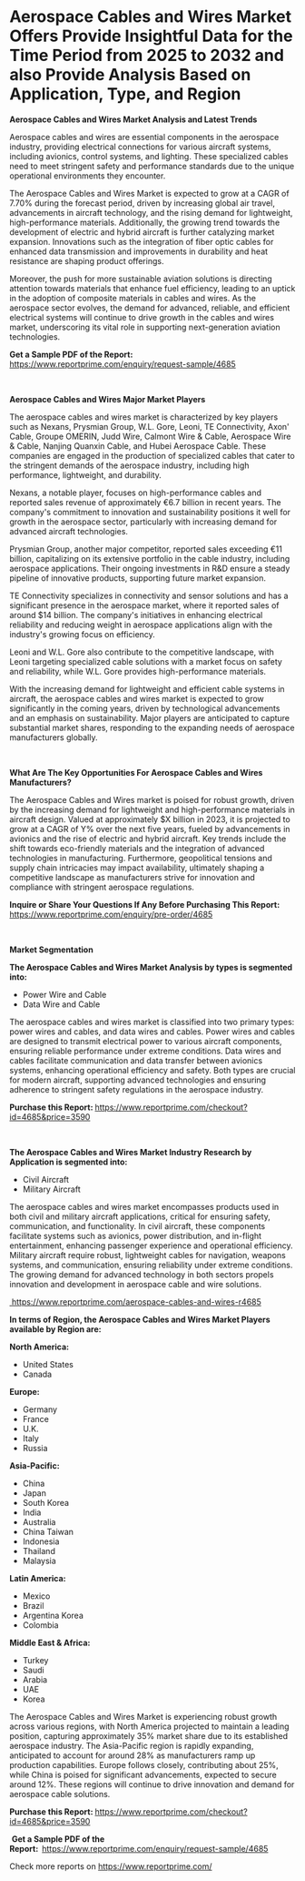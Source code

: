 <p><h1>Aerospace Cables and Wires Market Offers Provide Insightful Data for the Time Period from 2025 to 2032 and also Provide Analysis Based on Application, Type, and Region</h1></p><p><strong>Aerospace Cables and Wires Market Analysis and Latest Trends</strong></p>
<p><p>Aerospace cables and wires are essential components in the aerospace industry, providing electrical connections for various aircraft systems, including avionics, control systems, and lighting. These specialized cables need to meet stringent safety and performance standards due to the unique operational environments they encounter.</p><p>The Aerospace Cables and Wires Market is expected to grow at a CAGR of 7.70% during the forecast period, driven by increasing global air travel, advancements in aircraft technology, and the rising demand for lightweight, high-performance materials. Additionally, the growing trend towards the development of electric and hybrid aircraft is further catalyzing market expansion. Innovations such as the integration of fiber optic cables for enhanced data transmission and improvements in durability and heat resistance are shaping product offerings.</p><p>Moreover, the push for more sustainable aviation solutions is directing attention towards materials that enhance fuel efficiency, leading to an uptick in the adoption of composite materials in cables and wires. As the aerospace sector evolves, the demand for advanced, reliable, and efficient electrical systems will continue to drive growth in the cables and wires market, underscoring its vital role in supporting next-generation aviation technologies.</p></p>
<p><strong>Get a Sample PDF of the Report:&nbsp;</strong> <a href="https://www.reportprime.com/enquiry/request-sample/4685?utm_campaign=2483&utm_medium=2&utm_source=Github&utm_content=ia&utm_term=19032025&utm_id=aerospace-cables-and-wires">https://www.reportprime.com/enquiry/request-sample/4685</a></p>
<p>&nbsp;</p>
<p><strong>Aerospace Cables and Wires Major Market Players</strong></p>
<p><p>The aerospace cables and wires market is characterized by key players such as Nexans, Prysmian Group, W.L. Gore, Leoni, TE Connectivity, Axon' Cable, Groupe OMERIN, Judd Wire, Calmont Wire & Cable, Aerospace Wire & Cable, Nanjing Quanxin Cable, and Hubei Aerospace Cable. These companies are engaged in the production of specialized cables that cater to the stringent demands of the aerospace industry, including high performance, lightweight, and durability.</p><p>Nexans, a notable player, focuses on high-performance cables and reported sales revenue of approximately €6.7 billion in recent years. The company's commitment to innovation and sustainability positions it well for growth in the aerospace sector, particularly with increasing demand for advanced aircraft technologies. </p><p>Prysmian Group, another major competitor, reported sales exceeding €11 billion, capitalizing on its extensive portfolio in the cable industry, including aerospace applications. Their ongoing investments in R&D ensure a steady pipeline of innovative products, supporting future market expansion.</p><p>TE Connectivity specializes in connectivity and sensor solutions and has a significant presence in the aerospace market, where it reported sales of around $14 billion. The company's initiatives in enhancing electrical reliability and reducing weight in aerospace applications align with the industry's growing focus on efficiency.</p><p>Leoni and W.L. Gore also contribute to the competitive landscape, with Leoni targeting specialized cable solutions with a market focus on safety and reliability, while W.L. Gore provides high-performance materials.</p><p>With the increasing demand for lightweight and efficient cable systems in aircraft, the aerospace cables and wires market is expected to grow significantly in the coming years, driven by technological advancements and an emphasis on sustainability. Major players are anticipated to capture substantial market shares, responding to the expanding needs of aerospace manufacturers globally.</p></p>
<p>&nbsp;</p>
<p><strong>What Are The Key Opportunities For Aerospace Cables and Wires Manufacturers?</strong></p>
<p><p>The Aerospace Cables and Wires market is poised for robust growth, driven by the increasing demand for lightweight and high-performance materials in aircraft design. Valued at approximately $X billion in 2023, it is projected to grow at a CAGR of Y% over the next five years, fueled by advancements in avionics and the rise of electric and hybrid aircraft. Key trends include the shift towards eco-friendly materials and the integration of advanced technologies in manufacturing. Furthermore, geopolitical tensions and supply chain intricacies may impact availability, ultimately shaping a competitive landscape as manufacturers strive for innovation and compliance with stringent aerospace regulations.</p></p>
<p><strong>Inquire or Share Your Questions If Any Before Purchasing This Report:</strong> <a href="https://www.reportprime.com/enquiry/pre-order/4685?utm_campaign=2483&utm_medium=2&utm_source=Github&utm_content=ia&utm_term=19032025&utm_id=aerospace-cables-and-wires">https://www.reportprime.com/enquiry/pre-order/4685</a></p>
<p>&nbsp;</p>
<p><strong>Market Segmentation</strong></p>
<p><strong>The Aerospace Cables and Wires Market Analysis by types is segmented into:</strong></p>
<p><ul><li>Power Wire and Cable</li><li>Data Wire and Cable</li></ul></p>
<p><p>The aerospace cables and wires market is classified into two primary types: power wires and cables, and data wires and cables. Power wires and cables are designed to transmit electrical power to various aircraft components, ensuring reliable performance under extreme conditions. Data wires and cables facilitate communication and data transfer between avionics systems, enhancing operational efficiency and safety. Both types are crucial for modern aircraft, supporting advanced technologies and ensuring adherence to stringent safety regulations in the aerospace industry.</p></p>
<p><strong>Purchase this Report:&nbsp;</strong><a href="https://www.reportprime.com/checkout?id=4685&price=3590&utm_campaign=2483&utm_medium=2&utm_source=Github&utm_content=ia&utm_term=19032025&utm_id=aerospace-cables-and-wires">https://www.reportprime.com/checkout?id=4685&price=3590</a></p>
<p>&nbsp;</p>
<p><strong>The Aerospace Cables and Wires Market Industry Research by Application is segmented into:</strong></p>
<p><ul><li>Civil Aircraft</li><li>Military Aircraft</li></ul></p>
<p><p>The aerospace cables and wires market encompasses products used in both civil and military aircraft applications, critical for ensuring safety, communication, and functionality. In civil aircraft, these components facilitate systems such as avionics, power distribution, and in-flight entertainment, enhancing passenger experience and operational efficiency. Military aircraft require robust, lightweight cables for navigation, weapons systems, and communication, ensuring reliability under extreme conditions. The growing demand for advanced technology in both sectors propels innovation and development in aerospace cable and wire solutions.</p></p>
<p><a href="https://www.reportprime.com/aerospace-cables-and-wires-r4685?utm_campaign=2483&utm_medium=2&utm_source=Github&utm_content=ia&utm_term=19032025&utm_id=aerospace-cables-and-wires">&nbsp;https://www.reportprime.com/aerospace-cables-and-wires-r4685</a></p>
<p><strong>In terms of Region, the Aerospace Cables and Wires Market Players available by Region are:</strong></p>
<p>
    <p> <strong> North America: </strong>
        <ul>
            <li>United States</li>
            <li>Canada</li>
        </ul>
        </p> 
    <p> <strong> Europe: </strong>
        <ul>
            <li>Germany</li>
            <li>France</li>
            <li>U.K.</li>
            <li>Italy</li>
            <li>Russia</li>
        </ul>
        </p> 
    <p> <strong> Asia-Pacific: </strong>
        <ul>
            <li>China</li>
            <li>Japan</li>
            <li>South Korea</li>
            <li>India</li>
            <li>Australia</li>
            <li>China Taiwan</li>
            <li>Indonesia</li>
            <li>Thailand</li>
            <li>Malaysia</li>
        </ul>
        </p> 
    <p> <strong> Latin America: </strong>
        <ul>
            <li>Mexico</li>
            <li>Brazil</li>
            <li>Argentina Korea</li>
            <li>Colombia</li>
        </ul>
        </p> 
    <p> <strong> Middle East & Africa: </strong>
        <ul>
            <li>Turkey</li>
            <li>Saudi</li>
            <li>Arabia</li>
            <li>UAE</li>
            <li>Korea</li>
        </ul>
    </p>
    </p>
<p><p>The Aerospace Cables and Wires Market is experiencing robust growth across various regions, with North America projected to maintain a leading position, capturing approximately 35% market share due to its established aerospace industry. The Asia-Pacific region is rapidly expanding, anticipated to account for around 28% as manufacturers ramp up production capabilities. Europe follows closely, contributing about 25%, while China is poised for significant advancements, expected to secure around 12%. These regions will continue to drive innovation and demand for aerospace cable solutions.</p></p>
<p><strong>Purchase this Report: </strong><a href="https://www.reportprime.com/checkout?id=4685&price=3590&utm_campaign=2483&utm_medium=2&utm_source=Github&utm_content=ia&utm_term=19032025&utm_id=aerospace-cables-and-wires">https://www.reportprime.com/checkout?id=4685&price=3590</a></p>
<p>&nbsp;<strong>Get a Sample PDF of the Report:&nbsp;&nbsp;</strong><a href="https://www.reportprime.com/enquiry/request-sample/4685?utm_campaign=2483&utm_medium=2&utm_source=Github&utm_content=ia&utm_term=19032025&utm_id=aerospace-cables-and-wires">https://www.reportprime.com/enquiry/request-sample/4685</a></p>
<p><strong></strong></p>
<p>Check more reports on <a href="https://www.reportprime.com/?utm_campaign=2483&utm_medium=2&utm_source=Github&utm_content=ia&utm_term=19032025&utm_id=aerospace-cables-and-wires">https://www.reportprime.com/</a></p>